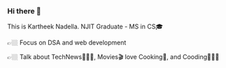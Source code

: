 ### Hi there 👋

This is Kartheek Nadella. NJIT Graduate - MS in CS🎓

👉🏼 Focus on DSA and web development

👉🏼 Talk about TechNews👨🏻‍💻, Movies🎬 love Cooking🥘, and Cooding👨🏻‍💻
